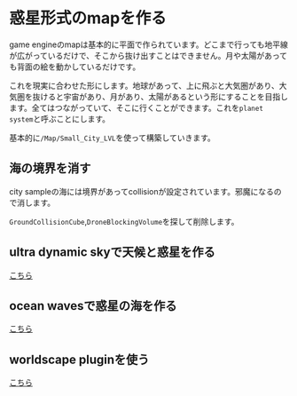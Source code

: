 # 惑星形式のmapを作る

game engineのmapは基本的に平面で作られています。どこまで行っても地平線が広がっているだけで、そこから抜け出すことはできません。月や太陽があっても背面の絵を動かしているだけです。

これを現実に合わせた形にします。地球があって、上に飛ぶと大気圏があり、大気圏を抜けると宇宙があり、月があり、太陽があるという形にすることを目指します。全てはつながっていて、そこに行くことができます。これを`planet system`と呼ぶことにします。

基本的に`/Map/Small_City_LVL`を使って構築していきます。

## 海の境界を消す

city sampleの海には境界があってcollisionが設定されています。邪魔になるので消します。

`GroundCollisionCube`,`DroneBlockingVolume`を探して削除します。

## ultra dynamic skyで天候と惑星を作る

[こちら](/plan/02_uds.html)

## ocean wavesで惑星の海を作る

[こちら](/plan/03_ocean.html)

## worldscape pluginを使う

[こちら](/plan/07_wsp.html)
